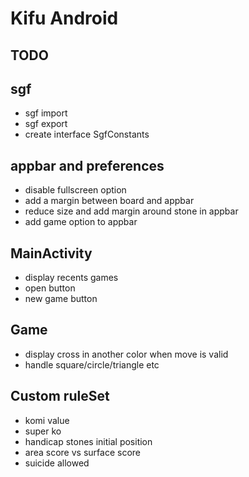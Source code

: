 # Kifu Android

## TODO

## sgf

- sgf import
- sgf export
- create interface SgfConstants

## appbar and preferences

- disable fullscreen option
- add a margin between board and appbar
- reduce size and add margin around stone in appbar
- add game option to appbar

## MainActivity

- display recents games
- open button
- new game button

## Game

- display cross in another color when move is valid
- handle square/circle/triangle etc

## Custom ruleSet

- komi value
- super ko
- handicap stones initial position
- area score vs surface score
- suicide allowed
